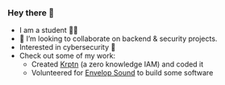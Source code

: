### Hey there 👋

* I am a student 🧑‍🎓
* 👯 I’m looking to collaborate on backend & security projects.
* Interested in cybersecurity 🔐
* Check out some of my work:
  * Created [Krptn](https://www.krptn.dev/) (a zero knowledge IAM) and coded it
  * Volunteered for [Envelop Sound](https://envelop.us/page/about) to build some software
